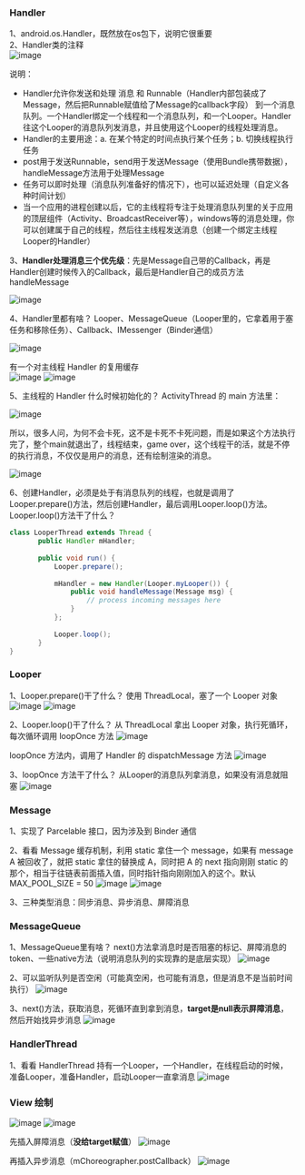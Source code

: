 
### Handler

1、android.os.Handler，既然放在os包下，说明它很重要<br>
2、Handler类的注释<br>
![image](https://github.com/codingCavalier/Daily-snail/assets/26496772/5fc580ce-59d7-4be1-b6ce-0d1df518b705)

说明：<br>
- Handler允许你发送和处理 消息 和 Runnable（Handler内部包装成了Message，然后把Runnable赋值给了Message的callback字段） 到一个消息队列。一个Handler绑定一个线程和一个消息队列，和一个Looper。Handler往这个Looper的消息队列发消息，并且使用这个Looper的线程处理消息。
- Handler的主要用途：a. 在某个特定的时间点执行某个任务；b. 切换线程执行任务
- post用于发送Runnable，send用于发送Message（使用Bundle携带数据），handleMessage方法用于处理Message
- 任务可以即时处理（消息队列准备好的情况下），也可以延迟处理（自定义各种时间计划）
- 当一个应用的进程创建以后，它的主线程将专注于处理消息队列里的关于应用的顶层组件（Activity、BroadcastReceiver等），windows等的消息处理，你可以创建属于自己的线程，然后往主线程发送消息（创建一个绑定主线程Looper的Handler）

3、**Handler处理消息三个优先级**：先是Message自己带的Callback，再是Handler创建时候传入的Callback，最后是Handler自己的成员方法handleMessage

![image](https://github.com/codingCavalier/Daily-snail/assets/26496772/8f292750-1083-4779-bad7-e4dd3678d6ad)

4、Handler里都有啥？ Looper、MessageQueue（Looper里的，它拿着用于塞任务和移除任务）、Callback、IMessenger（Binder通信）

![image](https://github.com/codingCavalier/Daily-snail/assets/26496772/20f0d5a8-4bbe-4524-a02a-f2d5cd9c8435)

有一个对主线程 Handler 的复用缓存<br>
![image](https://github.com/codingCavalier/Daily-snail/assets/26496772/7a3ee65d-dc64-4daf-bade-42059c6fbf60)
![image](https://github.com/codingCavalier/Daily-snail/assets/26496772/866e90ed-4bd6-4cbc-bc79-337b42bd240f)

5、主线程的 Handler 什么时候初始化的？ ActivityThread 的 main 方法里：

![image](https://github.com/codingCavalier/Daily-snail/assets/26496772/2c177f9e-1cbb-42d5-996b-7a94bdac3419)

所以，很多人问，为何不会卡死，这不是卡死不卡死问题，而是如果这个方法执行完了，整个main就退出了，线程结束，game over，这个线程干的活，就是不停的执行消息，不仅仅是用户的消息，还有绘制渲染的消息。

![image](https://github.com/codingCavalier/Daily-snail/assets/26496772/39b70ac2-60ca-4871-9c67-5eb370a2dd0b)

6、创建Handler，必须是处于有消息队列的线程，也就是调用了Looper.prepare()方法，然后创建Handler，最后调用Looper.loop()方法。Looper.loop()方法干了什么？
```java
class LooperThread extends Thread {
       public Handler mHandler;
 
       public void run() {
           Looper.prepare();
 
           mHandler = new Handler(Looper.myLooper()) {
               public void handleMessage(Message msg) {
                   // process incoming messages here
               }
           };
 
           Looper.loop();
       }
}
```

### Looper

1、Looper.prepare()干了什么？ 使用 ThreadLocal，塞了一个 Looper 对象
![image](https://github.com/codingCavalier/Daily-snail/assets/26496772/88bb054a-5413-43c5-8180-09b31b4313b8)
![image](https://github.com/codingCavalier/Daily-snail/assets/26496772/01e36bca-a958-4392-9aa4-e37d85d390fd)

2、Looper.loop()干了什么？ 从 ThreadLocal 拿出 Looper 对象，执行死循环，每次循环调用 loopOnce 方法
![image](https://github.com/codingCavalier/Daily-snail/assets/26496772/ba36cfad-c6c0-4bec-8770-9f1efef4af8a)

loopOnce 方法内，调用了 Handler 的 dispatchMessage 方法
![image](https://github.com/codingCavalier/Daily-snail/assets/26496772/90282d88-0e2f-4556-80d4-b2bd771cd96f)

3、loopOnce 方法干了什么？ 从Looper的消息队列拿消息，如果没有消息就阻塞
![image](https://github.com/codingCavalier/Daily-snail/assets/26496772/705b1b03-5758-4719-ae35-86873d571425)

### Message

1、实现了 Parcelable 接口，因为涉及到 Binder 通信

2、看看 Message 缓存机制，利用 static 拿住一个 message，如果有 message A 被回收了，就把 static 拿住的替换成 A，同时把 A 的 next 指向刚刚 static 的那个，相当于往链表前面插入值，同时指针指向刚刚加入的这个。默认 MAX_POOL_SIZE = 50
![image](https://github.com/codingCavalier/Daily-snail/assets/26496772/63e15074-d1de-4778-aaa9-da1f70cab842)
![image](https://github.com/codingCavalier/Daily-snail/assets/26496772/fbde70e0-d546-4455-b3a8-30eaa960e02a)

3、三种类型消息：同步消息、异步消息、屏障消息

### MessageQueue

1、MessageQueue里有啥？ next()方法拿消息时是否阻塞的标记、屏障消息的token、一些native方法（说明消息队列的实现靠的是底层实现）
![image](https://github.com/codingCavalier/Daily-snail/assets/26496772/c987f682-30db-43d6-95c9-57f8b4939741)

2、可以监听队列是否空闲（可能真空闲，也可能有消息，但是消息不是当前时间执行）
![image](https://github.com/codingCavalier/Daily-snail/assets/26496772/031acff7-8a00-496c-9e37-0738fcfb7219)

3、next()方法，获取消息，死循环直到拿到消息，**target是null表示屏障消息**，然后开始找异步消息
![image](https://github.com/codingCavalier/Daily-snail/assets/26496772/1697b2fa-98af-4941-ade2-7770f60a6531)

### HandlerThread

1、看看 HandlerThread 持有一个Looper，一个Handler，在线程启动的时候，准备Looper，准备Handler，启动Looper一直拿消息
![image](https://github.com/codingCavalier/Daily-snail/assets/26496772/94c10bd6-5646-4c1f-b21b-5bb72afddcb4)

### View 绘制
![image](https://github.com/codingCavalier/Daily-snail/assets/26496772/8e6b79a5-f30f-4aec-a6c5-90f834033513)
![image](https://github.com/codingCavalier/Daily-snail/assets/26496772/5724d455-7e9d-4ef2-8b63-3ce8c7e0d3c3)

先插入屏障消息（**没给target赋值**）
![image](https://github.com/codingCavalier/Daily-snail/assets/26496772/92ec347d-92dc-4a58-b398-226b0f004fe0)

再插入异步消息（mChoreographer.postCallback）
![image](https://github.com/codingCavalier/Daily-snail/assets/26496772/3007c5a7-cb63-47c8-915e-9671ab3efde1)


